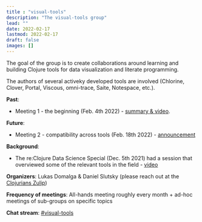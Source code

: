 ```yaml
---
title : "visual-tools"
description: "The visual-tools group"
lead: ""
date: 2022-02-17
lastmod: 2022-02-17
draft: false
images: []
---
```


The goal of the group is to create collaborations around learning and building Clojure tools for data visualization and literate programming.

The authors of several activeky developed tools are involved (Chlorine, Clover, Portal, Viscous, omni-trace, Saite, Notespace, etc.).

**Past**:
* Meeting 1 - the beginning (Feb. 4th 2022) - [summary & video](https://clojureverse.org/t/visual-tools-meeting-1-summary-video/).

**Future**:
* Meeting 2 - compatibility across tools (Feb. 18th 2022) - [announcement](https://clojureverse.org/t/visual-tools-meeting-2-compatibility-across-tools/)

**Background**:
* The re:Clojure Data Science Special (Dec. 5th 2021) had a session that overviewed some of the relevant tools in the field - [video](https://www.youtube.com/watch?v=lqb4XlFI-08&list=PLtw0bWXdq7pNyb2NojSGBnCARRuvLxsAc&index=5)

**Organizers**: Lukas Domalga & Daniel Slutsky (please reach out at the [Clojurians Zulip](https://clojurians.zulipchat.com/))

**Frequency of meetings**: All-hands meeting roughly every month + ad-hoc meetings of sub-groups on specific topics

**Chat stream**: [#visual-tools](https://clojurians.zulipchat.com/#narrow/stream/313390-visual-tools)



